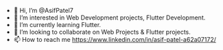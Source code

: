 - 👋 Hi, I’m @AsifPatel7
- 👀 I’m interested in Web Development projects, Flutter Development.
- 🌱 I’m currently learning Flutter.
- 💞️ I’m looking to collaborate on Web Projects & Flutter projects.
- 📫 How to reach me https://www.linkedin.com/in/asif-patel-a62a07172/

<!---
AsifPatel7/AsifPatel7 is a ✨ special ✨ repository because its `README.md` (this file) appears on your GitHub profile.
You can click the Preview link to take a look at your changes.
--->
